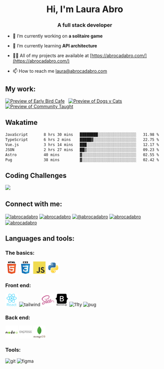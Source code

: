 <h1 align="center">Hi, I'm Laura Abro</h1>
<h3 align="center">A full stack developer</h3>

- 🔭 I’m currently working on **a solitaire game**

- 🌱 I’m currently learning **API architecture**

- 👨‍💻 All of my projects are available at [https://abrocadabro.com/](https://abrocadabro.com/)

- 📫 How to reach me [laura@abrocadabro.com](mailto:laura@abrocadabro.com)


## My work:
<a href="https://early-bird-cafe.netlify.app/"><img src="https://github.com/labrocadabro/labrocadabro/blob/main/early.bird-cafe.png?raw=true" alt="Preview of Early Bird Cafe" width="32%" /></a>
&nbsp;
<a href="https://labrocadabro.github.io/dogs-v-cats/"><img src="https://abrocadabro.com/img/cats.jpg" alt="Preview of Dogs v Cats" width="32%" /></a>
&nbsp;
<a href="https://communitytaught.org/"><img src="https://abrocadabro.com/img/communitytaught.png" width="32%" alt="Preview of Community Taught" /></a>



## Wakatime

<!--START_SECTION:waka-->

```text
JavaScript       8 hrs 30 mins   ████████░░░░░░░░░░░░░░░░░   31.98 %
TypeScript       6 hrs 2 mins    █████▓░░░░░░░░░░░░░░░░░░░   22.75 %
Vue.js           3 hrs 14 mins   ███░░░░░░░░░░░░░░░░░░░░░░   12.17 %
JSON             2 hrs 27 mins   ██▒░░░░░░░░░░░░░░░░░░░░░░   09.23 %
Astro            40 mins         ▓░░░░░░░░░░░░░░░░░░░░░░░░   02.55 %
Pug              38 mins         ▓░░░░░░░░░░░░░░░░░░░░░░░░   02.42 %
```

<!--END_SECTION:waka-->

## Coding Challenges

<a href="https://www.codewars.com/users/abrocadabro" target="_blank"><img src="https://www.codewars.com/users/abrocadabro/badges/large" /></a>

## Connect with me:
<a href="https://twitter.com/labrocadabro" target="_blank"><img align="center" src="https://raw.githubusercontent.com/rahuldkjain/github-profile-readme-generator/master/src/images/icons/Social/twitter.svg" alt="labrocadabro" height="30" width="40" /></a>
<a href="https://linkedin.com/in/abrocadabro" target="_blank"><img align="center" src="https://raw.githubusercontent.com/rahuldkjain/github-profile-readme-generator/master/src/images/icons/Social/linked-in-alt.svg" alt="abrocadabro" height="30" width="40" /></a>
<a href="https://hashnode.com/@abrocadabro" target="_blank"><img align="center" src="https://raw.githubusercontent.com/rahuldkjain/github-profile-readme-generator/master/src/images/icons/Social/hashnode.svg" alt="@abrocadabro" height="30" width="40" /></a>
<a href="https://www.hackerrank.com/abrocadabro" target="_blank"><img align="center" src="https://raw.githubusercontent.com/rahuldkjain/github-profile-readme-generator/master/src/images/icons/Social/hackerrank.svg" alt="abrocadabro" height="30" width="40" /></a>
<a href="https://www.leetcode.com/abrocadabro" target="_blank"><img align="center" src="https://raw.githubusercontent.com/rahuldkjain/github-profile-readme-generator/master/src/images/icons/Social/leet-code.svg" alt="abrocadabro" height="30" width="40" /></a>

## Languages and tools:

### The basics:
<span><img src="https://raw.githubusercontent.com/devicons/devicon/master/icons/html5/html5-original-wordmark.svg" alt="html5" title="HTML5" width="40" height="40"/></span>
<span><img src="https://raw.githubusercontent.com/devicons/devicon/master/icons/css3/css3-original-wordmark.svg" alt="css3" title="CSS3" width="40" height="40"/></span>
<span><img src="https://raw.githubusercontent.com/devicons/devicon/master/icons/javascript/javascript-original.svg" alt="javascript" title="Javascript" width="40" height="40"/></span>
<span><img src="https://raw.githubusercontent.com/devicons/devicon/master/icons/python/python-original.svg" alt="python" title="Python" width="40" height="40"/></span>

### Front end:
<span><img src="https://raw.githubusercontent.com/devicons/devicon/master/icons/react/react-original-wordmark.svg" alt="react" title="React" width="40" height="40"/></span>
<span><img src="https://www.vectorlogo.zone/logos/tailwindcss/tailwindcss-icon.svg" alt="tailwind" title="TailwindCSS" width="40" height="40"/></span>
<span><img src="https://raw.githubusercontent.com/devicons/devicon/master/icons/sass/sass-original.svg" alt="sass" title="SASS" width="40" height="40"/></span>
<span><img src="https://raw.githubusercontent.com/devicons/devicon/master/icons/bootstrap/bootstrap-plain-wordmark.svg" alt="bootstrap" title="Bootstrap" width="40" height="40"/></span>
<span><img src="https://gist.githubusercontent.com/vivek32ta/c7f7bf583c1fb1c58d89301ea40f37fd/raw/f4c85cce5790758286b8f155ef9a177710b995df/11ty.svg" alt="11ty" title="11ty" width="40" height="40"/></span> 
<span><img src="https://cdn.worldvectorlogo.com/logos/pug.svg" alt="pug" title="Pug" width="40" height="40"/></span>

### Back end:
<span><img src="https://raw.githubusercontent.com/devicons/devicon/master/icons/nodejs/nodejs-original-wordmark.svg" alt="nodejs" Title="Node" width="40" height="40"/></span>
<span><img src="https://raw.githubusercontent.com/devicons/devicon/master/icons/express/express-original-wordmark.svg" alt="express" title="Express" width="40" height="40"/></span>
<span><img src="https://raw.githubusercontent.com/devicons/devicon/master/icons/mongodb/mongodb-original-wordmark.svg" alt="mongodb" title="MongoDB" width="40" height="40"/></span>
 
### Tools:
<span><img src="https://www.vectorlogo.zone/logos/git-scm/git-scm-icon.svg" alt="git" title="Git" width="40" height="40"/></span>
<span><img src="https://www.vectorlogo.zone/logos/figma/figma-icon.svg" alt="figma" title="Figma" width="40" height="40"/></span>
